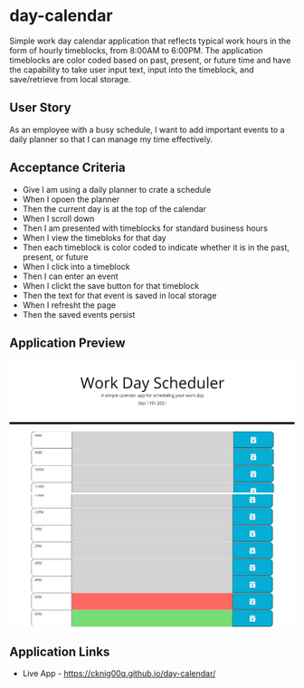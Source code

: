 # day-calendar
Simple work day calendar application that reflects typical work hours in the form of hourly timeblocks, from 8:00AM to 6:00PM. The application timeblocks are color coded based on past, present, or future time and have the capability to take user input text, input into the timeblock, and save/retrieve from local storage.

## User Story
As an employee with a busy schedule, I want to add important events to a daily planner so that I can manage my time effectively.

## Acceptance Criteria
* Give I am using a daily planner to crate a schedule
* When I opoen the planner
* Then the current day is at the top of the calendar
* When I scroll down
* Then I am presented with timeblocks for standard business hours
* When I view the timebloks for that day
* Then each timeblock is color coded to indicate whether it is in the past, present, or future
* When I click into a timeblock
* Then I can enter an event
* When I clickt the save button for that timeblock
* Then the text for that event is saved in local storage
* When I refresht the page
* Then the saved events persist

## Application Preview
![Day Calendar, home](Develop/assets/images/day-cal-home.JPG)
![Day Calendar, home-with color timeblocks](Develop/assets/images/day-cal-home-colorblocks.JPG)

## Application Links
* Live App - https://cknig00q.github.io/day-calendar/
